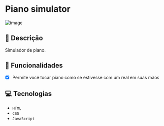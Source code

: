 # Piano simulator

![image](https://github.com/user-attachments/assets/1b29bcca-7fe5-403c-b066-9c609e7eb527)

## 📑 Descrição

Simulador de piano.

## 🎯 Funcionalidades

- [x] Permite você tocar piano como se estivesse com um real em suas mãos <br>

## 💻 Tecnologias 

- `HTML`
- `CSS`
- `JavaScript`
